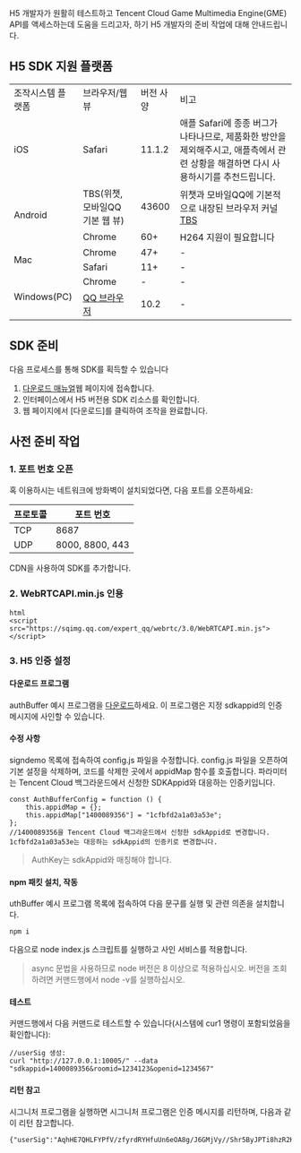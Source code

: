 H5 개발자가 원활히 테스트하고 Tencent Cloud Game Multimedia Engine(GME) API를 액세스하는데 도움을 드리고자, 하기 H5 개발자의 준비 작업에 대해 안내드립니다.

## H5 SDK 지원 플랫폼
<table>
   <tr>
      <td>조작시스템 플랫폼</td>
      <td>브라우저/웹뷰</td>
      <td>버전 사양</td>
      <td>비고</td>
   </tr>
   <tr>
      <td>iOS</td>
      <td>Safari</td>
      <td>11.1.2</td>
      <td>애플 Safari에 종종 버그가 나타나므로, 제품화한 방안을 제외해주시고, 애플측에서 관련 상황을 해결하면 다시 사용하시기를 추천드립니다.
   </tr>
   <tr>
      <td rowspan="2">Android</td>
      <td>TBS(위챗, 모바일QQ 기본 웹 뷰)</td>
      <td>43600</td>
      <td>위챗과 모바일QQ에 기본적으로 내장된 브라우저 커널 <a href="https://x5.tencent.com/">TBS</a></td>
   </tr>
   <tr>
      <td>Chrome</td>
      <td>60+</td>
      <td>H264 지원이 필요합니다</td>
   </tr>
   <tr>
      <td rowspan="2">Mac</td>
      <td>Chrome</td>
      <td>47+</td>
      <td>-</td>
   </tr>
   <tr>
      <td>Safari</td>
      <td>11+</td>
      <td>-</td>
   </tr>
   <tr>
      <td rowspan="2">Windows(PC)</td>
      <td>Chrome</td>
      <td>-</td>
      <td>-</td>
   </tr>
   <tr>
      <td><a href="https://browser.qq.com/">QQ 브라우저</a></td>
      <td>10.2</td>
      <td>-</td>
   </tr>
</table>

## SDK 준비
다음 프로세스를 통해 SDK를 획득할 수 있습니다
1. [다운로드 매뉴얼](https://intl.cloud.tencent.com/document/product/607/18521)웹 페이지에 접속합니다.
2. 인터페이스에서 H5 버전용 SDK 리소스를 확인합니다.
3. 웹 페이지에서 [다운로드]를 클릭하여 조작을 완료합니다.


## 사전 준비 작업
### 1. 포트 번호 오픈
혹 이용하시는 네트워크에 방화벽이 설치되었다면, 다음 포트를 오픈하세요: 

| 프로토콜 | 포트 번호            |
| ---- | ----------------- |
| TCP  | 8687              |
| UDP  | 8000, 8800, 443 |

CDN을 사용하여 SDK를 추가합니다.

### 2. WebRTCAPI.min.js 인용

```
html
<script src="https://sqimg.qq.com/expert_qq/webrtc/3.0/WebRTCAPI.min.js"></script>
```

###  3. H5 인증 설정
#### 다운로드 프로그램
authBuffer 예시 프로그램을 [다운로드](https://main.qcloudimg.com/raw/b1d8e4d8e7321fd67250069d07bf2016.zip)하세요. 이 프로그램은 지정 sdkappid의 인증 메시지에 사인할 수 있습니다.

#### 수정 사항
signdemo 목록에 접속하여 config.js 파일을 수정합니다. config.js 파일을 오픈하여 기본 설정을 삭제하며, 코드를 삭제한 곳에서 appidMap 함수를 호출합니다. 파라미터는 Tencent Cloud 백그라운드에서 신청한 SDKAppid와 대응하는 인증키입니다.

```
const AuthBufferConfig = function () {
    this.appidMap = {};
    this.appidMap["1400089356"] = "1cfbfd2a1a03a53e";
};
//1400089356을 Tencent Cloud 백그라운드에서 신청한 sdkAppid로 변경합니다. 1cfbfd2a1a03a53e는 대응하는 sdkAppid의 인증키로 변경합니다.
```

>AuthKey는 sdkAppid와 매칭해야 합니다.

#### npm 패킷 설치, 작동
uthBuffer 예시 프로그램 목록에 접속하여 다음 문구를 실행 및 관련 의존을 설치합니다.

```
npm i
```

다음으로 node index.js 스크립트를 실행하고 사인 서비스를 적용합니다.

>async 문법을 사용하므로 node 버전은 8 이상으로 적용하십시오. 버전을 조회하려면 커맨드행에서 node -v를 실행하십시오.


#### 테스트
커맨드행에서 다음 커맨드로 테스트할 수 있습니다(시스템에 cur1 명령이 포함되었음을 확인합니다): 

```
//userSig 생성: 
curl "http://127.0.0.1:10005/" --data "sdkappid=1400089356&roomid=1234123&openid=1234567"
```

#### 리턴 참고
시그니처 프로그램을 실행하면 시그니처 프로그램은 인증 메시지를 리턴하며, 다음과 같이 리턴 참고합니다.

```
{"userSig":"AqhHE7QHLFYPfV/zfyrdRYHfuUn6eOA8g/J6GMjVy//Shr5ByJPTi8hzR2KyXMvn","errorCode":0}
```
